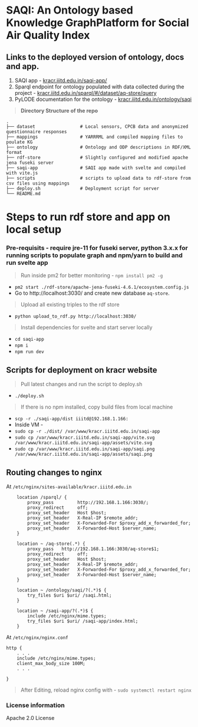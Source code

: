 # SAQI: An Ontology based Knowledge GraphPlatform for Social Air Quality Index

## Links to the deployed version of ontology, docs and app.

1. SAQI app - [kracr.iiitd.edu.in/saqi-app/](https://kracr.iiitd.edu.in/saqi-app/)
2. Sparql endpoint for ontology populated with data collected during the project - [kracr.iiitd.edu.in/sparql/#/dataset/aq-store/query](https://kracr.iiitd.edu.in/sparql/#/dataset/aq-store/query)
3. PyLODE documentation for the ontology - [kracr.iiitd.edu.in/ontology/saqi](https://kracr.iiitd.edu.in/ontology/saqi)

> **Directory Structure of the repo**

    .
    ├── dataset                 # Local sensors, CPCB data and anonymized questionnaire responses
    ├── mappings                # YARRRML and compiled mapping files to poulate KG
    ├── ontology                # Ontology and ODP descriptions in RDF/XML format
    ├── rdf-store               # Slightly configured and modified apache jena fuseki server
    ├── saqi-app                # SAQI app made with svelte and compiled with vite.js
    ├── scripts                 # scripts to upload data to rdf-store from csv files using mappings
    ├── deploy.sh               # Deployment script for server
    └── README.md

# Steps to run rdf store and app on local setup

### Pre-requisits - require jre-11 for fuseki server, python 3.x.x for running scripts to populate graph and npm/yarn to build and run svelte app

> Run inside pm2 for better monitoring  - `npm install pm2 -g`
- `pm2 start ./rdf-store/apache-jena-fuseki-4.6.1/ecosystem.config.js`
- Go to http://localhost:3030/ and create new database `aq-store`.

> Upload all existing triples to the rdf store
- `python upload_to_rdf.py http://localhost:3030/` 

> Install dependencies for svelte and start server locally
- `cd saqi-app`
- `npm i`
- `npm run dev`

## Scripts for deployment on kracr website

> Pull latest changes and run the script to deploy.sh

- `./deploy.sh`

> If there is no npm installed, copy build files from local machine

- `scp -r ./saqi-app/dist iiitd@192.168.1.166:`
- Inside VM -
- `sudo cp -r ./dist/ /var/www/kracr.iiitd.edu.in/saqi-app`
- `sudo cp /var/www/kracr.iiitd.edu.in/saqi-app/vite.svg /var/www/kracr.iiitd.edu.in/saqi-app/assets/vite.svg`
- `sudo cp /var/www/kracr.iiitd.edu.in/saqi-app/saqi.png /var/www/kracr.iiitd.edu.in/saqi-app/assets/saqi.png`


## Routing changes to nginx
At `/etc/nginx/sites-available/kracr.iiitd.edu.in`

```
    location /sparql/ {
        proxy_pass         http://192.168.1.166:3030/;
        proxy_redirect     off;
        proxy_set_header   Host $host;
        proxy_set_header   X-Real-IP $remote_addr;
        proxy_set_header   X-Forwarded-For $proxy_add_x_forwarded_for;
        proxy_set_header   X-Forwarded-Host $server_name;
    }

    location ~ /aq-store(.*) {
        proxy_pass   http://192.168.1.166:3030/aq-store$1;
        proxy_redirect     off;
        proxy_set_header   Host $host;
        proxy_set_header   X-Real-IP $remote_addr;
        proxy_set_header   X-Forwarded-For $proxy_add_x_forwarded_for;
        proxy_set_header   X-Forwarded-Host $server_name;
    }

    location ~ /ontology/saqi/?(.*)$ {
        try_files $uri $uri/ /saqi.html;
    }

    location ~ /saqi-app/?(.*)$ {
        include /etc/nginx/mime.types;
        try_files $uri $uri/ /saqi-app/index.html;
    }
```
At `/etc/nginx/nginx.conf`
```
http {
    . . .
    include /etc/nginx/mime.types;
    client_max_body_size 100M;
    . . .

}
```
> After Editing, reload nginx config with - `sudo systemctl restart nginx`
### License information
Apache 2.0 License